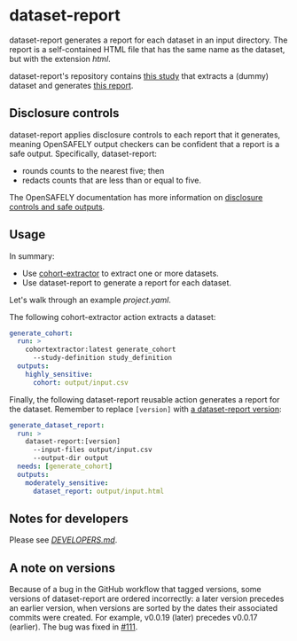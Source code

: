 # dataset-report

dataset-report generates a report for each dataset in an input directory.
The report is a self-contained HTML file that has the same name as the dataset, but with the extension *html*.

dataset-report's repository contains [this study](analysis/study_definition.py) that extracts a (dummy) dataset and generates [this report][3].

## Disclosure controls

dataset-report applies disclosure controls to each report that it generates,
meaning OpenSAFELY output checkers can be confident that a report is a safe output.
Specifically, dataset-report:

* rounds counts to the nearest five; then
* redacts counts that are less than or equal to five.

The OpenSAFELY documentation has more information on [disclosure controls and safe outputs][2].

## Usage

In summary:

* Use [cohort-extractor][] to extract one or more datasets.
* Use dataset-report to generate a report for each dataset.

Let's walk through an example _project.yaml_.

The following cohort-extractor action extracts a dataset:

```yaml
generate_cohort:
  run: >
    cohortextractor:latest generate_cohort
      --study-definition study_definition
  outputs:
    highly_sensitive:
      cohort: output/input.csv
```

Finally, the following dataset-report reusable action generates a report for the dataset.
Remember to replace `[version]` with [a dataset-report version][1]:

```yaml
generate_dataset_report:
  run: >
    dataset-report:[version]
      --input-files output/input.csv
      --output-dir output
  needs: [generate_cohort]
  outputs:
    moderately_sensitive:
      dataset_report: output/input.html
```

## Notes for developers

Please see [_DEVELOPERS.md_](DEVELOPERS.md).

## A note on versions

Because of a bug in the GitHub workflow that tagged versions,
some versions of dataset-report are ordered incorrectly:
a later version precedes an earlier version,
when versions are sorted by the dates their associated commits were created.
For example, v0.0.19 (later) precedes v0.0.17 (earlier).
The bug was fixed in [#111][].

[1]: https://github.com/opensafely-actions/dataset-report/tags
[2]: https://docs.opensafely.org/releasing-files/
[3]: https://opensafely-actions.github.io/dataset-report/input.html
[#111]: https://github.com/opensafely-actions/dataset-report/pull/111
[cohort-extractor]: https://docs.opensafely.org/actions-cohortextractor/
